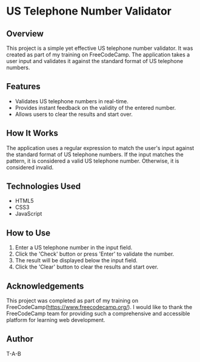 # US Telephone Number Validator

## Overview
This project is a simple yet effective US telephone number validator. It was created as part of my training on FreeCodeCamp. The application takes a user input and validates it against the standard format of US telephone numbers.

## Features
- Validates US telephone numbers in real-time.
- Provides instant feedback on the validity of the entered number.
- Allows users to clear the results and start over.

## How It Works
The application uses a regular expression to match the user's input against the standard format of US telephone numbers. If the input matches the pattern, it is considered a valid US telephone number. Otherwise, it is considered invalid.

## Technologies Used
- HTML5
- CSS3
- JavaScript

## How to Use
1. Enter a US telephone number in the input field.
2. Click the 'Check' button or press 'Enter' to validate the number.
3. The result will be displayed below the input field.
4. Click the 'Clear' button to clear the results and start over.

## Acknowledgements
This project was completed as part of my training on FreeCodeCamp(https://www.freecodecamp.org/). I would like to thank the FreeCodeCamp team for providing such a comprehensive and accessible platform for learning web development.

## Author
T-A-B

